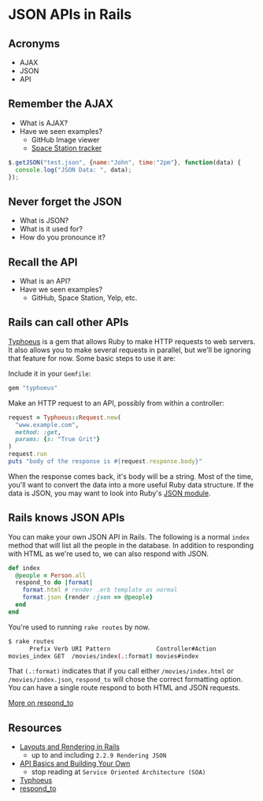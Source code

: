 JSON APIs in Rails
==================

Acronyms
--------

- AJAX
- JSON
- API

Remember the AJAX
-----------------

- What is AJAX?
- Have we seen examples?
    - GitHub Image viewer
    - [Space Station tracker](http://iss.astroviewer.net/)

```javascript
$.getJSON("test.json", {name:"John", time:"2pm"}, function(data) {
  console.log("JSON Data: ", data);
});
```

Never forget the JSON
---------------------

- What is JSON?
- What is it used for?
- How do you pronounce it?

Recall the API
--------------

- What is an API?
- Have we seen examples?
    - GitHub, Space Station, Yelp, etc.

Rails can call other APIs
-------------------------

[Typhoeus](https://github.com/typhoeus/typhoeus) is a gem that allows
Ruby to make HTTP requests to web servers. It also allows you to make
several requests in parallel, but we'll be ignoring that feature for
now. Some basic steps to use it are:

Include it in your `Gemfile`:

```ruby
gem "typhoeus"
```

Make an HTTP request to an API, possibly from within a controller:

```ruby
request = Typhoeus::Request.new(
  "www.example.com",
  method: :get,
  params: {s: "True Grit"}
)
request.run
puts "body of the response is #{request.response.body}"
```

When the response comes back, it's body will be a string. Most of the
time, you'll want to convert the data into a more useful Ruby data
structure. If the data is JSON, you may want to look into Ruby's
[JSON module](http://ruby-doc.org//stdlib-2.0/libdoc/json/rdoc/JSON.html).

Rails knows JSON APIs
---------------------

You can make your own JSON API in Rails. The following is a normal
`index` method that will list all the people in the database. In
addition to responding with HTML as we're used to, we can also respond
with JSON.

```ruby
def index
  @people = Person.all
  respond_to do |format|
    format.html # render .erb template as normal
    format.json {render :json => @people}
  end
end
```

You're used to running `rake routes` by now.

```sh
$ rake routes
      Prefix Verb URI Pattern             Controller#Action
movies_index GET  /movies/index(.:format) movies#index
```

That `(.:format)` indicates that if you call either
`/movies/index.html` or `/movies/index.json`, `respond_to` will
chose the correct formatting option. You can have a single route
respond to both HTML and JSON requests.

[More on respond_to](http://apidock.com/rails/ActionController/MimeResponds/respond_to)

Resources
---------

- [Layouts and Rendering in Rails](http://guides.rubyonrails.org/layouts_and_rendering.html)
    - up to and including `2.2.9 Rendering JSON`
- [API Basics and Building Your Own](http://www.theodinproject.com/ruby-on-rails/apis-and-building-your-own)
    - stop reading at `Service Oriented Architecture (SOA)`
- [Typhoeus](https://github.com/typhoeus/typhoeus)
- [respond_to](http://apidock.com/rails/ActionController/MimeResponds/respond_to)
